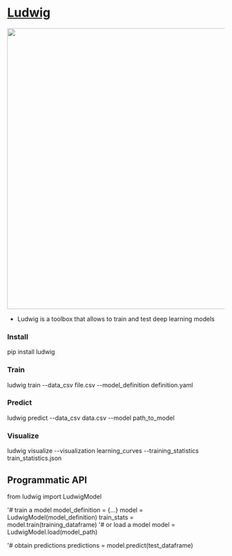 # [Ludwig](https://uber.github.io/ludwig/)
[<img src="https://uber.github.io/ludwig/images/ludwig_logo.svg" align="center" width="650">](https://uber.github.io/ludwig/images/ludwig_logo.svg)

* Ludwig is a toolbox that allows to train and test deep learning models 


### Install
pip install ludwig

### Train
ludwig train
--data_csv file.csv
--model_definition definition.yaml

### Predict
ludwig predict
--data_csv data.csv
--model path_to_model

### Visualize
ludwig visualize
--visualization learning_curves
--training_statistics train_statistics.json

## Programmatic API
from ludwig import LudwigModel

'# train a model
model_definition = {...}
model = LudwigModel(model_definition)
train_stats = model.train(training_dataframe)
'# or load a model
model = LudwigModel.load(model_path)

'# obtain predictions
predictions = model.predict(test_dataframe)

